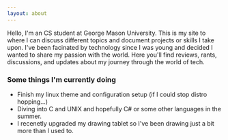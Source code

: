 ```yaml
---
layout: about
---
```


Hello, I'm an CS student at George Mason University. This is my site to where I can discuss different topics and document projects or skills I take upon. I've been facinated by technology since I was young and decided I wanted to share my passion with the world. Here you'll find reviews, rants, discussions, and updates about my journey through the world of tech. 

### Some things I'm currently doing

- Finish my linux theme and configuration setup (if I could stop distro hopping...)
- Diving into C and UNIX and hopefully C# or some other languages in the summer. 
- I recenetly upgraded my drawing tablet so I've been drawing just a bit more than I used to.



